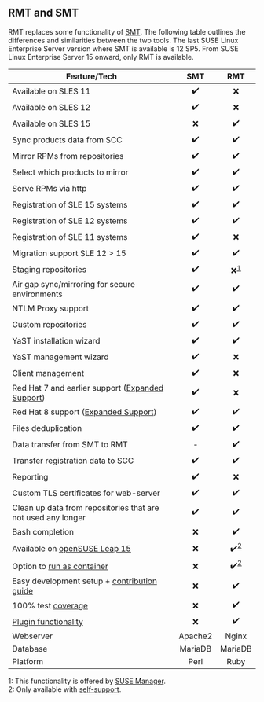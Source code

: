 ## RMT and SMT

RMT replaces some functionality of [SMT](https://github.com/SUSE/smt).
The following table outlines the differences and similarities between the two tools.
The last SUSE Linux Enterprise Server version where SMT is available is 12 SP5.
From SUSE Linux Enterprise Server 15 onward, only RMT is available.

| Feature/Tech      | SMT           | RMT           |
|-------------------|:-------------:|:-------------:|
|Available on SLES 11|:heavy_check_mark:|:x:|
|Available on SLES 12|:heavy_check_mark:|:x:|
|Available on SLES 15|:x:|:heavy_check_mark:|
|Sync products data from SCC|:heavy_check_mark:|:heavy_check_mark:|
|Mirror RPMs from repositories|:heavy_check_mark:|:heavy_check_mark:|
|Select which products to mirror|:heavy_check_mark:|:heavy_check_mark:|
|Serve RPMs via http|:heavy_check_mark:|:heavy_check_mark:|
|Registration of SLE 15 systems|:heavy_check_mark:|:heavy_check_mark:|
|Registration of SLE 12 systems|:heavy_check_mark:|:heavy_check_mark:|
|Registration of SLE 11 systems|:heavy_check_mark:|:x:|
|Migration support SLE 12 > 15|:heavy_check_mark:|:heavy_check_mark:|
|Staging repositories|:heavy_check_mark:|:x:<sup>[1](#staging)</sup>|
|Air gap sync/mirroring for secure environments|:heavy_check_mark:|:heavy_check_mark:|
|NTLM Proxy support|:heavy_check_mark:|:heavy_check_mark:|
|Custom repositories|:heavy_check_mark:|:heavy_check_mark:|
|YaST installation wizard|:heavy_check_mark:|:heavy_check_mark:|
|YaST management wizard|:heavy_check_mark:|:x:|
|Client management|:heavy_check_mark:|:x:|
|Red Hat 7 and earlier support ([Expanded Support](https://www.suse.com/products/expandedsupport/))|:heavy_check_mark:|:x:|
|Red Hat 8 support ([Expanded Support](https://www.suse.com/products/expandedsupport/))|:heavy_check_mark:|:heavy_check_mark:||Files deduplication|:heavy_check_mark:|:heavy_check_mark:|
|Files deduplication|:heavy_check_mark:|:heavy_check_mark:|
|Data transfer from SMT to RMT|-|:heavy_check_mark:|
|Transfer registration data to SCC|:heavy_check_mark:|:heavy_check_mark:|
|Reporting|:heavy_check_mark:|:x:|
|Custom TLS certificates for web-server|:heavy_check_mark:|:heavy_check_mark:|
|Clean up data from repositories that are not used any longer|:heavy_check_mark:|:heavy_check_mark:|
|Bash completion|:x:|:heavy_check_mark:|
|Available on [openSUSE Leap 15](https://github.com/SUSE/rmt/blob/master/docs/installation.md#installation-on-opensuse-leap-15)|:x:|:heavy_check_mark:<sup>[2](#self-support)</sup>|
|Option to [run as container](https://github.com/SUSE/rmt/blob/master/README.md#development-setup---docker-compose)|:x:|:heavy_check_mark:<sup>[2](#self-support)</sup>|
|Easy development setup + [contribution guide](https://github.com/SUSE/rmt/blob/master/docs/CONTRIBUTING.md)|:x:|:heavy_check_mark:|
|100% test [coverage](https://coveralls.io/github/SUSE/rmt?branch=master)|:x:|:heavy_check_mark:|
|[Plugin functionality](https://github.com/SUSE/rmt/blob/master/docs/PLUGINS.md)|:x:|:heavy_check_mark:|
|Webserver|Apache2|Nginx|
|Database|MariaDB|MariaDB|
|Platform|Perl|Ruby|

<a name="staging">1</a>: This functionality is offered by [SUSE Manager](https://www.suse.com/documentation/suse-best-practices/susemanager/data/susemanager.html).\
<a name="self-support">2</a>: Only available with [self-support](https://www.suse.com/support/self-support/).
